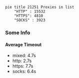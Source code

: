 
```mermaid
pie title 21251 Proxies in list
    "HTTP" : 15532
    "HTTPS": 4810
    "SOCKS" : 3923
```

### Some Info
#### Average Timeout

- mixed: 4.7s
- http: 2.7s
- https: 7.7s
- socks: 6.4s